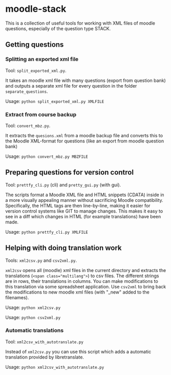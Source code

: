 # moodle-stack

This is a collection of useful tools for working with XML files of moodle questions, especially of the question type STACK.

## Getting questions
### Splitting an exported xml file
Tool: `split_exported_xml.py`.

It takes an moodle xml file with many questions (export from question bank) and outputs a separate xml file for every question in the folder `separate_questions`.

Usage: `python split_exported_xml.py XMLFILE`

### Extract from course backup
Tool: `convert_mbz.py`.

It extracts the `quesions.xml` from a moodle backup file and converts this to the Moodle XML-format for
questions (like an export from moodle question bank)

Usage: `python convert_mbz.py MBZFILE`

## Preparing questions for version control
Tool: `prettfy_cli.py` (cli) and `pretty_gui.py` (with gui). 

The scripts format a Moodle XML file and HTML snippets (CDATA) inside in a more visually appealing manner without sacrificing Moodle compatibility.
Specifically, the HTML tags are then line-by-line, making it easier for version control systems like GIT to manage changes.
This makes it easy to see in a diff which changes in HTML (for example translations) have been made.

Usage: `python prettfy_cli.py XMLFILE`

## Helping with doing translation work
Tools: `xml2csv.py` and `csv2xml.py`.

`xml2csv` opens all (moodle) xml files in the current directory and extracts the translations (`<span class="multilang">`) to csv files. The different strings are in rows, their translations in columns.
You can make modifications to this translation via some spreadsheet application.
Use `csv2xml` to bring back the modifications to new moodle xml files (with "_new" added to the filenames).

Usage: `python xml2csv.py`

Usage: `python csv2xml.py`


### Automatic translations

Tool: `xml2csv_with_autotranslate.py`

Instead of `xml2csv.py` you can use this script which adds a automatic translation provided by libretranslate.

Usage: `python xml2csv_with_autotranslate.py`

